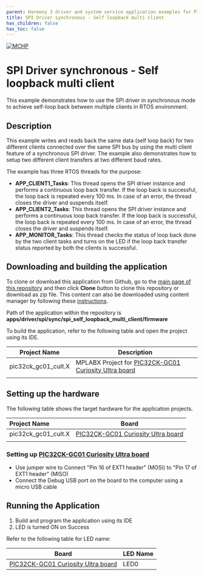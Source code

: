 ```yaml
---
parent: Harmony 3 driver and system service application examples for PIC32CK SG/GC family
title: SPI Driver synchronous - Self loopback multi client 
has_children: false
has_toc: false
---
```


[![MCHP](https://www.microchip.com/ResourcePackages/Microchip/assets/dist/images/logo.png)](https://www.microchip.com)

# SPI Driver synchronous - Self loopback multi client

This example demonstrates how to use the SPI driver in synchronous mode to achieve self-loop back between multiple clients in RTOS environment.

## Description

This example writes and reads back the same data (self loop back) for two different clients connected over the same SPI bus by using the multi client feature of a synchronous SPI driver. The example also demonstrates how to setup two different client transfers at two different baud rates.

The example has three RTOS threads for the purpose:

- **APP_CLIENT1_Tasks**: This thread opens the SPI driver instance and performs a continuous loop back transfer. If the loop back is successful, the loop back is repeated every 100 ms. In case of an error, the thread closes the driver and suspends itself.
- **APP_CLIENT2_Tasks**: This thread opens the SPI driver instance and performs a continuous loop back transfer. If the loop back is successful, the loop back is repeated every 100 ms. In case of an error, the thread closes the driver and suspends itself.
- **APP_MONITOR_Tasks**: This thread checks the status of loop back done by the two client tasks and turns on the LED if the loop back transfer status reported by both the clients is successful.

## Downloading and building the application

To clone or download this application from Github, go to the [main page of this repository](https://github.com/Microchip-MPLAB-Harmony/core_apps_pic32ck_sg_gc) and then click **Clone** button to clone this repository or download as zip file.
This content can also be downloaded using content manager by following these [instructions](https://github.com/Microchip-MPLAB-Harmony/contentmanager/wiki).

Path of the application within the repository is **apps/driver/spi/sync/spi_self_loopback_multi_client/firmware**

To build the application, refer to the following table and open the project using its IDE.

| Project Name      | Description                                    |
| ----------------- | ---------------------------------------------- |
| pic32ck_gc01_cult.X    | MPLABX Project for [PIC32CK-GC01 Curiosity Ultra board]()|
|||

## Setting up the hardware

The following table shows the target hardware for the application projects.

| Project Name| Board|
|:---------|:---------:|
| pic32ck_gc01_cult.X    | [PIC32CK-GC01 Curiosity Ultra board]()|
|||

### Setting up [PIC32CK-GC01 Curiosity Ultra board]()

- Use jumper wire to Connect "Pin 16 of EXT1 header" (MOSI) to "Pin 17 of EXT1 header" (MISO)
- Connect the Debug USB port on the board to the computer using a micro USB cable

## Running the Application

1. Build and program the application using its IDE
2. LED is turned ON on Success

Refer to the following table for LED name:

| Board | LED Name |
| ----- | -------- |
|  [PIC32CK-GC01 Curiosity Ultra board]() | LED0 |
